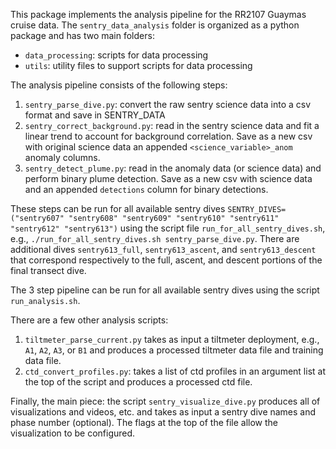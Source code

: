 This package implements the analysis pipeline for the RR2107 Guaymas cruise data. The `sentry_data_analysis` folder is organized as a python package and has two main folders:
* `data_processing`: scripts for data processing
* `utils`: utility files to support scripts for data processing

The analysis pipeline consists of the following steps:
1. `sentry_parse_dive.py`: convert the raw sentry science data into a csv format and save in SENTRY_DATA
2. `sentry_correct_background.py`: read in the sentry science data and fit a linear trend to account for background correlation. Save as a new csv with original science data an appended `<science_variable>_anom` anomaly columns.
3. `sentry_detect_plume.py`: read in the anomaly data (or science data) and perform binary plume detection. Save as a new csv with science data and an appended `detections` column for binary detections.

These steps can be run for all available sentry dives
`SENTRY_DIVES=("sentry607" "sentry608" "sentry609" "sentry610" "sentry611" "sentry612" "sentry613")`
using the script file `run_for_all_sentry_dives.sh`, e.g., `./run_for_all_sentry_dives.sh sentry_parse_dive.py`. There are additional dives `sentry613_full`, `sentry613_ascent`, and `sentry613_descent` that correspond respectively to the full, ascent, and descent portions of the final transect dive.

The 3 step pipeline can be run for all available sentry dives using the script `run_analysis.sh`.

There are a few other analysis scripts:
1. `tiltmeter_parse_current.py` takes as input a tiltmeter deployment, e.g., `A1`, `A2`, `A3`, or `B1` and produces a processed tiltmeter data file and training data file.
3. `ctd_convert_profiles.py`: takes a list of ctd profiles in an argument list at the top of the script and produces a processed ctd file.


Finally, the main piece: the script `sentry_visualize_dive.py` produces all of visualizations and videos, etc. and takes as input a sentry dive names and phase number (optional). The flags at the top of the file allow the visualization to be configured.